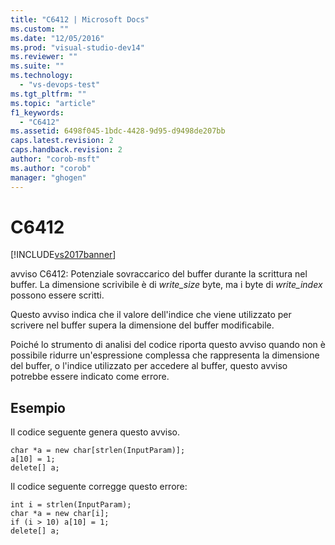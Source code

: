 ```yaml
---
title: "C6412 | Microsoft Docs"
ms.custom: ""
ms.date: "12/05/2016"
ms.prod: "visual-studio-dev14"
ms.reviewer: ""
ms.suite: ""
ms.technology: 
  - "vs-devops-test"
ms.tgt_pltfrm: ""
ms.topic: "article"
f1_keywords: 
  - "C6412"
ms.assetid: 6498f045-1bdc-4428-9d95-d9498de207bb
caps.latest.revision: 2
caps.handback.revision: 2
author: "corob-msft"
ms.author: "corob"
manager: "ghogen"
---
```

# C6412
[!INCLUDE[vs2017banner](../code-quality/includes/vs2017banner.md)]

avviso C6412: Potenziale sovraccarico del buffer durante la scrittura nel buffer.  La dimensione scrivibile è di *write\_size* byte, ma i byte di *write\_index* possono essere scritti.  
  
 Questo avviso indica che il valore dell'indice che viene utilizzato per scrivere nel buffer supera la dimensione del buffer modificabile.  
  
 Poiché lo strumento di analisi del codice riporta questo avviso quando non è possibile ridurre un'espressione complessa che rappresenta la dimensione del buffer, o l'indice utilizzato per accedere al buffer, questo avviso potrebbe essere indicato come errore.  
  
## Esempio  
 Il codice seguente genera questo avviso.  
  
```  
char *a = new char[strlen(InputParam)];  
a[10] = 1;  
delete[] a;  
```  
  
 Il codice seguente corregge questo errore:  
  
```  
int i = strlen(InputParam);  
char *a = new char[i];  
if (i > 10) a[10] = 1;  
delete[] a;  
```